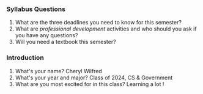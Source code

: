 ### Syllabus Questions
1. What are the three deadlines you need to know for this semester?
2. What are *professional development* activities and who should you ask if you have any questions?
3. Will you need a textbook this semester?
### Introduction
1. What's your name?
Cheryl Wilfred
2. What's your year and major?
Class of 2024, CS & Government
3. What are you most excited for in this class?
Learning a lot !